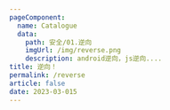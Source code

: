 ```yaml
---
pageComponent: 
  name: Catalogue
  data: 
    path: 安全/01.逆向
    imgUrl: /img/reverse.png
    description: android逆向，js逆向....
title: 逆向！
permalink: /reverse
article: false
date: 2023-03-015 
---
```


